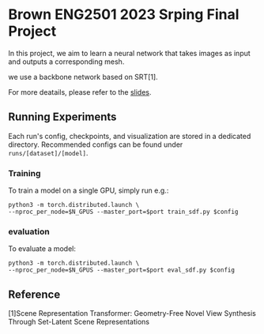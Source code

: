 # Brown ENG2501 2023 Srping Final Project

In this project, we aim to learn a neural network that takes images as input and outputs a corresponding mesh.

we use a backbone network based on SRT[1]. 

For more deatails, please refer to the [slides](https://docs.google.com/presentation/d/1ihUECglqh9L3kH-jz0aKBGTOO0TUBvqEoZ90e_3d2s0/).


## Running Experiments
Each run's config, checkpoints, and visualization are stored in a dedicated directory. Recommended configs can be found under `runs/[dataset]/[model]`.

### Training
To train a model on a single GPU, simply run e.g.:
```
python3 -m torch.distributed.launch \
--nproc_per_node=$N_GPUS --master_port=$port train_sdf.py $config
```

### evaluation
To evaluate a model:
```
python3 -m torch.distributed.launch \
--nproc_per_node=$N_GPUS --master_port=$port eval_sdf.py $config
```

## Reference
[1]Scene Representation Transformer: Geometry-Free Novel View Synthesis Through Set-Latent Scene Representations

